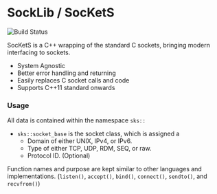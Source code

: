 # SockLib / SocKetS

![Build Status](https://github.com/hunter-land/socklib/workflows/Build/badge.svg)

SocKetS is a C++ wrapping of the standard C sockets, bringing modern interfacing to sockets.

  - System Agnostic
  - Better error handling and returning
  - Easily replaces C socket calls and code
  - Supports C++11 standard onwards

### Usage

All data is contained within the namespace `sks::`
  - `sks::socket_base` is the socket class, which is assigned a
    - Domain of either UNIX, IPv4, or IPv6.
    - Type of either TCP, UDP, RDM, SEQ, or raw.
    - Protocol ID. (Optional)

Function names and purpose are kept similar to other languages and implementations. (`listen()`, `accept()`, `bind()`, `connect()`, `sendto()`, and `recvfrom()`)

